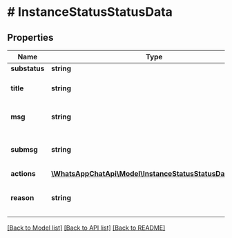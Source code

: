 # # InstanceStatusStatusData

## Properties

Name | Type | Description | Notes
------------ | ------------- | ------------- | -------------
**substatus** | **string** | Instance Substatus | [optional] 
**title** | **string** | Status title in the language of the instance | [optional] 
**msg** | **string** | Status message in the language of the instance | [optional] 
**submsg** | **string** | Additional status message in the language of the instance | [optional] 
**actions** | [**\WhatsAppChatApi\Model\InstanceStatusStatusDataActions**](InstanceStatusStatusDataActions.md) |  | [optional] 
**reason** | **string** | The reason why the instance is in \&quot;loading\&quot; status | [optional] 

[[Back to Model list]](../../README.md#documentation-for-models) [[Back to API list]](../../README.md#documentation-for-api-endpoints) [[Back to README]](../../README.md)


